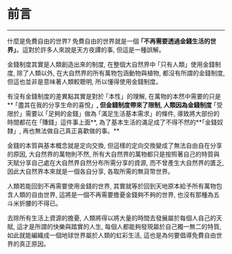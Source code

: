 # 前言

---

什麼是免費自由的世界? 免費自由的世界就是一個 **｢不再需要透過金錢生活的世界」**。這對於許多人來說是天方夜譚的事, 但這是一種誤解。

金錢制度其實是人類創造出來的制度, 在整個大自然界中 ｢只有人類」使用金錢制度, 除了人類以外, 在大自然界的所有萬物包涵動物與植物, 都沒有所謂的金錢制度, 但這也並非是意味著人類較聰明, 所以懂得使用金錢制度。

有沒有金錢制度的差異點其實是對於 ｢本性」的理解, 在萬物的本然中需要的只是** ｢盡其在我的分享生命的喜悅」**, 但金錢制度帶來了限制, 人類因為金錢制度** ｢受限於」需要以 ｢足夠的金錢」做為 ｢滿足生活基本需求」的條件, 導致將大部份的時間都花在 ｢賺錢」這件事上面**, 為了基本生活的滿足成了不得不然的**｢金錢奴隸」, 再也無法做自己真正喜歡做的事。**

金錢的本質與基本概念就是定向交換, 但這樣的定向交換變成了無法自由自在分享的原因, 大自然界的萬物則不然, 所有大自然界的萬物都只是按照著自己的特質與天賦分享自己處在大自然界自然分布所需分享的資源, 而不曾產生大自然界的匱乏, 因此大自然界本來就是一個各自分享, 各取所需的無貨幣世界。

人類若能回到不再需要使用金錢的世界, 其實就等於回到天地原本給予所有萬物包含人類的自由世界, 這將是一個不再需要擔憂金錢夠不夠的世界, 也沒有那種為五斗米折腰的不得已。

去除所有生活上資源的擔憂, 人類將得以將大量的時間去發展屬於每個人自己的天賦, 這才是所謂的快樂與踏實的人生, 每個人都能夠發現屬於自己獨一無二的特質, 如此就能編織成一個地球世界屬於人類的虹彩生活, 這也是為何要倡導免費自由世界的真正原因。

